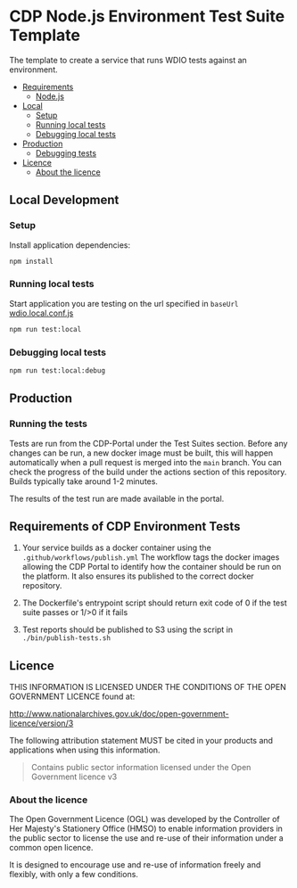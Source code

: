 # CDP Node.js Environment Test Suite Template

The template to create a service that runs WDIO tests against an environment.

- [Requirements](#requirements)
  - [Node.js](#nodejs)
- [Local](#local)
  - [Setup](#setup)
  - [Running local tests](#running-local-tests)
  - [Debugging local tests](#debugging-local-tests)
- [Production](#production)
  - [Debugging tests](#debugging-tests)
- [Licence](#licence)
  - [About the licence](#about-the-licence)

## Local Development

### Setup

Install application dependencies:

```bash
npm install
```

### Running local tests

Start application you are testing on the url specified in `baseUrl` [wdio.local.conf.js](wdio.local.conf.js)

```bash
npm run test:local
```

### Debugging local tests

```bash
npm run test:local:debug
```

## Production

### Running the tests

Tests are run from the CDP-Portal under the Test Suites section. Before any changes can be run, a new docker image must be built, this will happen automatically when a pull request is merged into the `main` branch.
You can check the progress of the build under the actions section of this repository. Builds typically take around 1-2 minutes.

The results of the test run are made available in the portal.

## Requirements of CDP Environment Tests

1. Your service builds as a docker container using the `.github/workflows/publish.yml`
   The workflow tags the docker images allowing the CDP Portal to identify how the container should be run on the platform.
   It also ensures its published to the correct docker repository.

2. The Dockerfile's entrypoint script should return exit code of 0 if the test suite passes or 1/>0 if it fails

3. Test reports should be published to S3 using the script in `./bin/publish-tests.sh`

## Licence

THIS INFORMATION IS LICENSED UNDER THE CONDITIONS OF THE OPEN GOVERNMENT LICENCE found at:

<http://www.nationalarchives.gov.uk/doc/open-government-licence/version/3>

The following attribution statement MUST be cited in your products and applications when using this information.

> Contains public sector information licensed under the Open Government licence v3

### About the licence

The Open Government Licence (OGL) was developed by the Controller of Her Majesty's Stationery Office (HMSO) to enable
information providers in the public sector to license the use and re-use of their information under a common open
licence.

It is designed to encourage use and re-use of information freely and flexibly, with only a few conditions.
